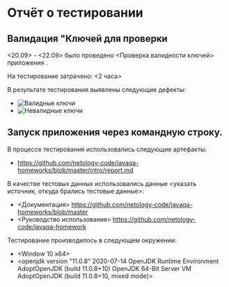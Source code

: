 # Отчёт о тестировании <KeyValidator>

## Валидация "Ключей для проверки

<20.09> - <22.09> было проведено <Проверка валидности ключей> приложения <KeyValidator>.

На тестирование затрачено: <2 часа>

В результате тестирования выявлены следующие дефекты:
* ![Валидные ключи](file:///D:/java/homework/1.1/%D0%B2%D0%B0%D0%BB%D0%B8%D0%B4%D0%BD%D1%8B%D0%B5%20%D0%BA%D0%BB%D1%8E%D1%87%D0%B8.png)
* ![Невалидные ключи](file:///D:/java/homework/1/1.1/%D0%BD%D0%B5%D0%B2%D0%B0%D0%BB%D0%B8%D0%B4%D0%BD%D1%8B%D0%B5%20%D0%BA%D0%BB%D1%8E%D1%87%D0%B8.png)

## Запуск приложения через командную строку.

В процессе тестирования использовались следующие артефакты:
* <Example Report> <https://github.com/netology-code/javaqa-homeworks/blob/master/intro/report.md>

В качестве тестовых данных использовались данные <указать источник, откуда брались тестовые данные>:
* <Документация> <https://github.com/netology-code/javaqa-homeworks/blob/master>
* <Руководство использования> <https://github.com/netology-code/javaqa-homework> 


Тестирование производилось в следующем окружении:
* <Window 10 x64>
* <openjdk version "11.0.8" 2020-07-14
OpenJDK Runtime Environment AdoptOpenJDK (build 11.0.8+10)
OpenJDK 64-Bit Server VM AdoptOpenJDK (build 11.0.8+10, mixed mode)>





